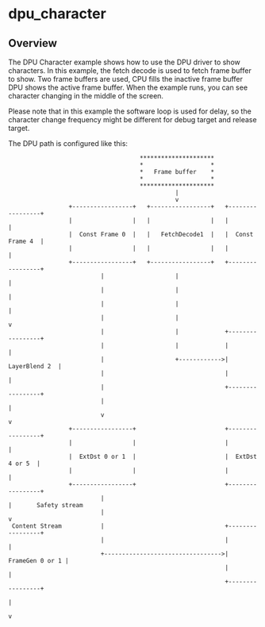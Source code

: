 # dpu_character

## Overview
The DPU Character example shows how to use the DPU driver to show
characters. In this example, the fetch decode is used to fetch frame buffer
to show. Two frame buffers are used, CPU fills the inactive frame buffer
DPU shows the active frame buffer. When the example runs, you can see
character changing in the middle of the screen.

Please note that in this example the software loop is used for delay, so
the character change frequency might be different for debug target and
release target.

The DPU path is configured like this:

```
                                     *********************
                                     *                   *
                                     *   Frame buffer    *
                                     *                   *
                                     *********************
                                               |
                                               v
                 +-----------------+   +-----------------+   +-----------------+
                 |                 |   |                 |   |                 |
                 |  Const Frame 0  |   |   FetchDecode1  |   |  Const Frame 4  |
                 |                 |   |                 |   |                 |
                 +-----------------+   +-----------------+   +-----------------+
                          |                    |                      |
                          |                    |                      |
                          |                    |                      |
                          |                    |                      v
                          |                    |             +-----------------+
                          |                    |             |                 |
                          |                    +------------>|   LayerBlend 2  |
                          |                                  |                 |
                          |                                  +-----------------+
                          |                                           |
                          v                                           v
                 +-----------------+                         +-----------------+
                 |                 |                         |                 |
                 |  ExtDst 0 or 1  |                         |  ExtDst 4 or 5  |
                 |                 |                         |                 |
                 +-----------------+                         +-----------------+
                          |                                           |       Safety stream
                          |                                           v
 Content Stream           |                                  +-----------------+
                          |                                  |                 |
                          +--------------------------------->| FrameGen 0 or 1 |
                                                             |                 |
                                                             +-----------------+
                                                                      |
                                                                      v
```
